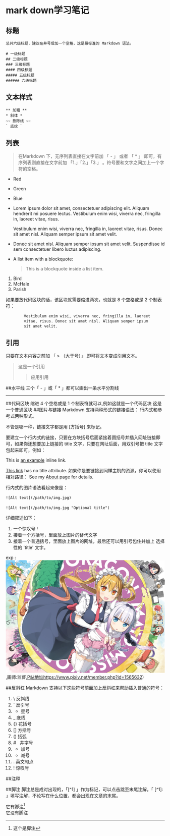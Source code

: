 # mark down学习笔记  

## 标题 
	总共六级标题，建议在井号后加一个空格，这是最标准的 Markdown 语法。

	# 一级标题
	## 二级标题
	### 三级标题
	#### 四级标题
	##### 五级标题
	###### 六级标题

## 文本样式
	** 加粗 **
	* 斜体 *
	~~ 删除线 ~~
	` 底纹 `

## 列表
>在Markdown 下，无序列表直接在文字前加 「 - 」 或者 「 * 」 即可，有序列表则直接在文字前加 「1.」「2.」「3.」 。符号要和文字之间加上一个字符的空格。  

*   Red
*   Green
*   Blue  

*   Lorem ipsum dolor sit amet, consectetuer adipiscing elit.
    Aliquam hendrerit mi posuere lectus. Vestibulum enim wisi,
    viverra nec, fringilla in, laoreet vitae, risus.
	
	Vestibulum enim wisi, viverra nec, fringilla in, laoreet
    vitae, risus. Donec sit amet nisl. Aliquam semper ipsum
    sit amet velit.
*   Donec sit amet nisl. Aliquam semper ipsum sit amet velit.
    Suspendisse id sem consectetuer libero luctus adipiscing.

*   A list item with a blockquote:

    > This is a blockquote
    > inside a list item.

1. Bird
11. McHale
111. Parish

如果要放代码区块的话，该区块就需要缩进两次，也就是 8 个空格或是 2 个制表符： 


			Vestibulum enim wisi, viverra nec, fringilla in, laoreet
		    vitae, risus. Donec sit amet nisl. Aliquam semper ipsum
		    sit amet velit.
		

## 引用
只要在文本内容之前加 「 > （大于号）」 即可将文本变成引用文本。
>这是一个引用
>>应用引用


##水平线
三个「 - 」或「 * 」都可以画出一条水平分割线
***
##代码区块
	缩进 4 个空格或是 1 个制表符就可以,例如这就是一个代码区块
这是一个普通区块
##图片与链接
Markdown 支持两种形式的链接语法： 行内式和参考式两种形式。

不管是哪一种，链接文字都是用 [方括号] 来标记。

要建立一个行内式的链接，只要在方块括号后面紧接着圆括号并插入网址链接即可，如果你还想要加上链接的 title 文字，只要在网址后面，用双引号把 title 文字包起来即可，例如：

This is [an example](http://example.com/ "Title") inline link.

[This link](http://example.net/) has no title attribute.
如果你是要链接到同样主机的资源，你可以使用相对路径：
See my [About](/about/) page for details.

行内式的图片语法看起来像是：

	![Alt text](/path/to/img.jpg)
	
	![Alt text](/path/to/img.jpg "Optional title")

详细叙述如下：

1.    一个惊叹号 !
2.    接着一个方括号，里面放上图片的替代文字
3.    接着一个普通括号，里面放上图片的网址，最后还可以用引号包住并加上 选择性的 'title' 文字。

exp : ![小林家的龙女仆](pic/1.jpg),画师:监督,[P站地址]()https://www.pixiv.net/member.php?id=1565632)

##反斜杠
Markdown 支持以下这些符号前面加上反斜杠来帮助插入普通的符号：  

1.	\   反斜线
2.	`   反引号
3.	*   星号
4.	_   底线
5.	{}  花括号
6.	[]  方括号
7.	()  括弧
8.	\#   井字号
9.	+   加号
10.	-   减号
11.	.   英文句点
12.	!   惊叹号

##注释
	<!--注释-->
  
##脚注
	脚注总是成对出现的，「[^1] 」作为标记，可以点击跳至末尾注解。「 [^1]: 」填写注解，不论写在什么位置，都会出现在文章的末尾。  

它有脚注[^11]  
它没有脚注
[^11]:这个是脚注
